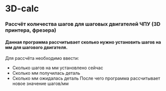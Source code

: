 # 3D-calc
### Рассчёт количества шагов для шаговых двигателей ЧПУ (3D принтера, фрезера) 

#### Данная программа рассчитывает сколько нужно установить шагов на мм для шагового двигателя.
Для рассчёта необходимо ввести:
 +  Сколько шагов на мм установлено сейчас
 +  Сколько мм получилась деталь
 +  Сколько мм ожидалась деталь
После чего программа рассчитывает новое значение шагов/мм 


